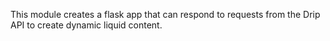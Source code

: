 This module creates a flask app that can respond to requests from the Drip API to create dynamic liquid content.